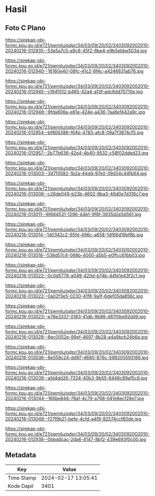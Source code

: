 # Hasil

## Foto C Plano

https://sirekap-obj-formc.kpu.go.id/e721/pemilu/pdpr/34/03/09/20/02/3403092002010-20240216-012935--53e5a7c5-a9c8-45f2-8be4-e9b5ebbe503d.jpg

https://sirekap-obj-formc.kpu.go.id/e721/pemilu/pdpr/34/03/09/20/02/3403092002010-20240216-012940--16160e40-08fc-41c2-8f4c-a4246631ab76.jpg

https://sirekap-obj-formc.kpu.go.id/e721/pemilu/pdpr/34/03/09/20/02/3403092002010-20240216-012945--c194f012-b465-42a4-a13f-adc6dd70710e.jpg

https://sirekap-obj-formc.kpu.go.id/e721/pemilu/pdpr/34/03/09/20/02/3403092002010-20240216-012949--9fda606a-e81e-424e-a436-7aa6ef442a9c.jpg

https://sirekap-obj-formc.kpu.go.id/e721/pemilu/pdpr/34/03/09/20/02/3403092002010-20240216-012954--bf806386-f64b-4783-afc8-09a7f3874cf5.jpg

https://sirekap-obj-formc.kpu.go.id/e721/pemilu/pdpr/34/03/09/20/02/3403092002010-20240216-012957--2b77b636-42e4-4b40-9532-c58f02dded23.jpg

https://sirekap-obj-formc.kpu.go.id/e721/pemilu/pdpr/34/03/09/20/02/3403092002010-20240216-013003--347f0582-1b2a-44dd-97e0-39d34c44fb64.jpg

https://sirekap-obj-formc.kpu.go.id/e721/pemilu/pdpr/34/03/09/20/02/3403092002010-20240216-013006--c26de049-b23b-4602-8ba3-46d0e7d316c7.jpg

https://sirekap-obj-formc.kpu.go.id/e721/pemilu/pdpr/34/03/09/20/02/3403092002010-20240216-013011--6f684531-1296-44b1-9f8f-3935d2e5d561.jpg

https://sirekap-obj-formc.kpu.go.id/e721/pemilu/pdpr/34/03/09/20/02/3403092002010-20240216-013014--1d0342c2-95fd-496c-a658-1df66d19bf8b.jpg

https://sirekap-obj-formc.kpu.go.id/e721/pemilu/pdpr/34/03/09/20/02/3403092002010-20240216-013018--538d57c4-068b-4000-a5b5-e0ffcc61bb03.jpg

https://sirekap-obj-formc.kpu.go.id/e721/pemilu/pdpr/34/03/09/20/02/3403092002010-20240216-013022--0c0d5778-a049-420d-b74b-44fe1e43f2c1.jpg

https://sirekap-obj-formc.kpu.go.id/e721/pemilu/pdpr/34/03/09/20/02/3403092002010-20240216-013022--0a02f3e5-0230-41f8-9a1f-6def05da856c.jpg

https://sirekap-obj-formc.kpu.go.id/e721/pemilu/pdpr/34/03/09/20/02/3403092002010-20240216-013023--e78e3337-0183-41db-9b86-d6110be92dd9.jpg

https://sirekap-obj-formc.kpu.go.id/e721/pemilu/pdpr/34/03/09/20/02/3403092002010-20240216-013028--8ec0052e-99ef-4697-8b28-a4a9bcb24b6a.jpg

https://sirekap-obj-formc.kpu.go.id/e721/pemilu/pdpr/34/03/09/20/02/3403092002010-20240216-013036--8e559c24-dd97-4680-876c-598200593166.jpg

https://sirekap-obj-formc.kpu.go.id/e721/pemilu/pdpr/34/03/09/20/02/3403092002010-20240216-013039--a1d4dd26-7334-40b3-9b55-6448c89af5c8.jpg

https://sirekap-obj-formc.kpu.go.id/e721/pemilu/pdpr/34/03/09/20/02/3403092002010-20240216-013044--166be846-78af-4c79-a768-041e8ecf28e7.jpg

https://sirekap-obj-formc.kpu.go.id/e721/pemilu/pdpr/34/03/09/20/02/3403092002010-20240216-013049--f27f9b21-befe-4cfd-a4f9-82574ccf60de.jpg

https://sirekap-obj-formc.kpu.go.id/e721/pemilu/pdpr/34/03/09/20/02/3403092002010-20240216-012938--0bbddcac-2da6-4147-8b12-439e693f0c00.jpg


## Metadata

| Key        | Value               |
| ---------- | ------------------- |
| Time Stamp | 2024-02-17 13:05:41 |
| Kode Dapil | 3401                |



